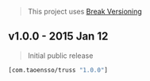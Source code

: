 > This project uses [Break Versioning](https://github.com/ptaoussanis/encore/blob/master/BREAK-VERSIONING.md)

## v1.0.0 - 2015 Jan 12

> Initial public release

```clojure
[com.taoensso/truss "1.0.0"]
```

